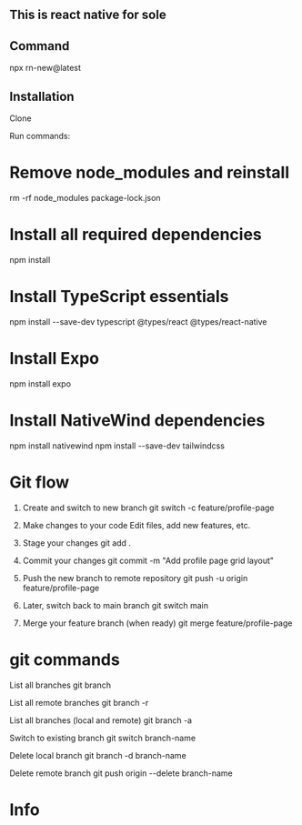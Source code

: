 ## This is react native for sole ##

## Command ##

npx rn-new@latest


## Installation ##

Clone

Run commands:
# Remove node_modules and reinstall
rm -rf node_modules package-lock.json

# Install all required dependencies
npm install

# Install TypeScript essentials
npm install --save-dev typescript @types/react @types/react-native

# Install Expo
npm install expo

# Install NativeWind dependencies
npm install nativewind
npm install --save-dev tailwindcss


# Git flow
 1. Create and switch to new branch
git switch -c feature/profile-page

 2. Make changes to your code
 Edit files, add new features, etc.

 3. Stage your changes
git add .

 4. Commit your changes
git commit -m "Add profile page grid layout"

 5. Push the new branch to remote repository
git push -u origin feature/profile-page

 6. Later, switch back to main branch
git switch main

 7. Merge your feature branch (when ready)
git merge feature/profile-page

# git commands
 List all branches
git branch

 List all remote branches
git branch -r

 List all branches (local and remote)
git branch -a

 Switch to existing branch
git switch branch-name

 Delete local branch
git branch -d branch-name

 Delete remote branch
git push origin --delete branch-name

# Info